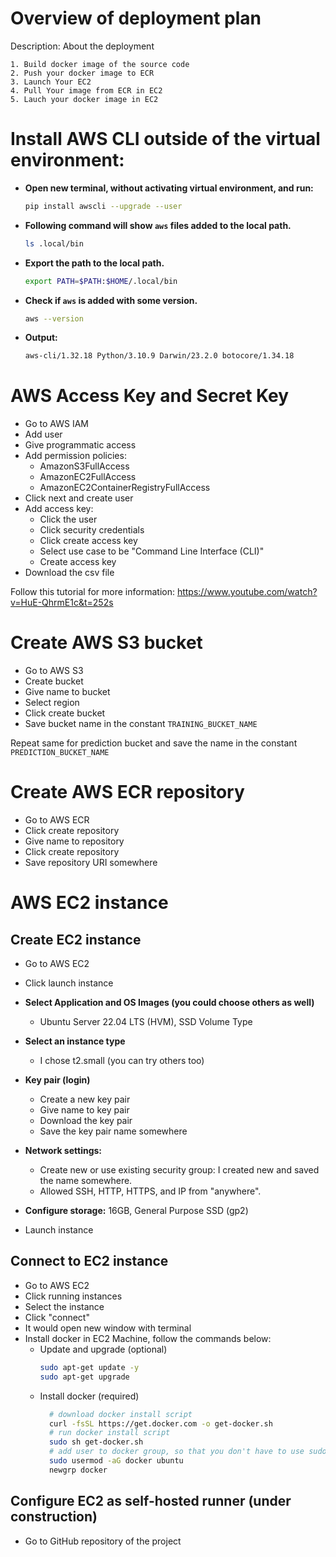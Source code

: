 # Overview of deployment plan

Description: About the deployment

    1. Build docker image of the source code
    2. Push your docker image to ECR
    3. Launch Your EC2
    4. Pull Your image from ECR in EC2
    5. Lauch your docker image in EC2

# Install AWS CLI outside of the virtual environment:

- **Open new terminal, without activating virtual environment, and run:**

  ```bash
  pip install awscli --upgrade --user
  ```

- **Following command will show `aws` files added to the local path.**

  ```bash
  ls .local/bin
  ```

- **Export the path to the local path.**

  ```bash
  export PATH=$PATH:$HOME/.local/bin
  ```

- **Check if `aws` is added with some version.**

  ```bash
  aws --version
  ```

- **Output:**

  ```bash
  aws-cli/1.32.18 Python/3.10.9 Darwin/23.2.0 botocore/1.34.18
  ```

# AWS Access Key and Secret Key

- Go to AWS IAM
- Add user
- Give programmatic access
- Add permission policies:
  - AmazonS3FullAccess
  - AmazonEC2FullAccess
  - AmazonEC2ContainerRegistryFullAccess
- Click next and create user
- Add access key:
  - Click the user
  - Click security credentials
  - Click create access key
  - Select use case to be "Command Line Interface (CLI)"
  - Create access key
- Download the csv file

Follow this tutorial for more information: https://www.youtube.com/watch?v=HuE-QhrmE1c&t=252s

# Create AWS S3 bucket

- Go to AWS S3
- Create bucket
- Give name to bucket
- Select region
- Click create bucket
- Save bucket name in the constant `TRAINING_BUCKET_NAME`

Repeat same for prediction bucket and save the name in the constant `PREDICTION_BUCKET_NAME`

# Create AWS ECR repository

- Go to AWS ECR
- Click create repository
- Give name to repository
- Click create repository
- Save repository URI somewhere

# AWS EC2 instance

## Create EC2 instance

- Go to AWS EC2
- Click launch instance
- **Select Application and OS Images (you could choose others as well)**
  - Ubuntu Server 22.04 LTS (HVM), SSD Volume Type
- **Select an instance type**
  - I chose t2.small (you can try others too)
- **Key pair (login)**
  - Create a new key pair
  - Give name to key pair
  - Download the key pair
  - Save the key pair name somewhere
- **Network settings:**

  - Create new or use existing security group: I created new and saved the name somewhere.
  - Allowed SSH, HTTP, HTTPS, and IP from "anywhere".

- **Configure storage:** 16GB, General Purpose SSD (gp2)
- Launch instance

## Connect to EC2 instance

- Go to AWS EC2
- Click running instances
- Select the instance
- Click "connect"
- It would open new window with terminal
- Install docker in EC2 Machine, follow the commands below:
  - Update and upgrade (optional)
    ```bash
    sudo apt-get update -y
    sudo apt-get upgrade
    ```
  - Install docker (required)
    ```bash
      # download docker install script
      curl -fsSL https://get.docker.com -o get-docker.sh
      # run docker install script
      sudo sh get-docker.sh
      # add user to docker group, so that you don't have to use sudo everytime
      sudo usermod -aG docker ubuntu
      newgrp docker
    ```

## Configure EC2 as self-hosted runner (under construction)

- Go to GitHub repository of the project
